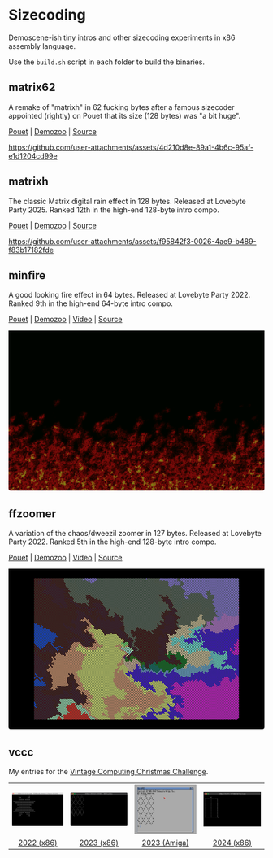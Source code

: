# Sizecoding

Demoscene-ish tiny intros and other sizecoding experiments in x86 assembly language.

Use the `build.sh` script in each folder to build the binaries.

## matrix62

A remake of "matrixh" in 62 fucking bytes after a famous sizecoder appointed (rightly) on Pouet that its size (128 bytes) was "a bit huge".

[Pouet]() | [Demozoo]() | [Source](matrix62/matrix62.asm)

https://github.com/user-attachments/assets/4d210d8e-89a1-4b6c-95af-e1d1204cd99e

## matrixh

The classic Matrix digital rain effect in 128 bytes. Released at Lovebyte Party 2025. Ranked 12th in the high-end 128-byte intro compo.

[Pouet](https://www.pouet.net/prod.php?which=103653) | [Demozoo](https://demozoo.org/productions/367739/) | [Source](matrixh/v2.asm)

https://github.com/user-attachments/assets/f95842f3-0026-4ae9-b489-f83b17182fde

## minfire

A good looking fire effect in 64 bytes. Released at Lovebyte Party 2022. Ranked 9th in the high-end 64-byte intro compo.

[Pouet](https://www.pouet.net/prod.php?which=90974) | [Demozoo](https://demozoo.org/productions/305327/) | [Video](https://github.com/xeleh/sizecoding/raw/main/minfire/minfire.mp4) | [Source](minfire/minfire.asm)

![screenshot](minfire/minfire.png)

## ffzoomer

A variation of the chaos/dweezil zoomer in 127 bytes. Released at Lovebyte Party 2022. Ranked 5th in the high-end 128-byte intro compo.

[Pouet](https://www.pouet.net/prod.php?which=90976) | [Demozoo](https://demozoo.org/productions/305356/) | [Video](https://github.com/xeleh/sizecoding/raw/main/ffzoomer/ffzoomer.mp4) | [Source](ffzoomer/ffzoomer.asm)

![screenshot](ffzoomer/ffzoomer.png)

## vccc

My entries for the [Vintage Computing Christmas Challenge](https://logiker.com/Vintage-Computing-Christmas-Challenge-2024).

|  |  |  |  |
| :-: | :-: | :-: | :-: |
| [![screenshot](vccc/vccc2022/screenshot.png)](vccc/vccc2022/README.md) | [![screenshot](vccc/vccc2023/x86/result.png)](vccc/vccc2023/README.md) | [![screenshot](vccc/vccc2023/amiga/result.png)](vccc/vccc2023#amiga--68-bytes-without-header-m68k-assembly) | [![screenshot](vccc/vccc2024/result.png)](vccc/vccc2024/README.md) | 
| [2022 (x86)](vccc/vccc2022/README.md) | [2023 (x86)](vccc/vccc2023/README.md) | [2023 (Amiga)](vccc/vccc2023#amiga--68-bytes-without-header-m68k-assembly) | [2024 (x86)](vccc/vccc2024/README.md) | 

